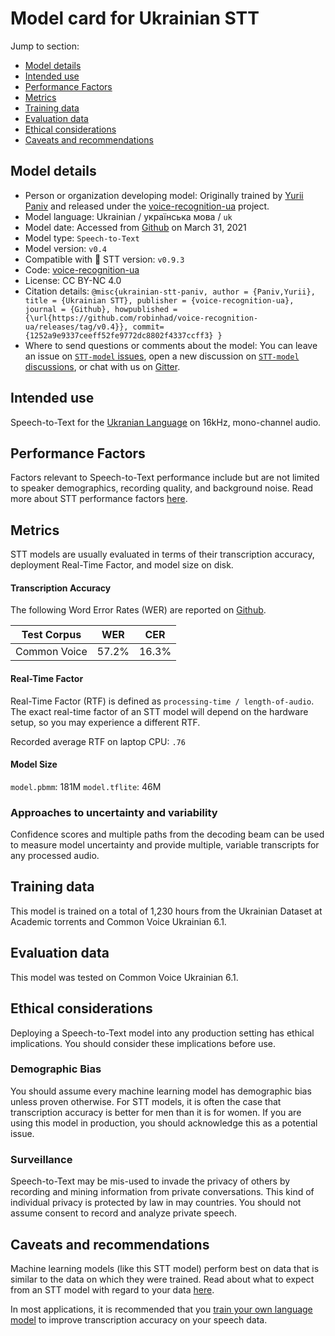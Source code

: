 # Model card for Ukrainian STT

Jump to section:

- [Model details](#model-details)
- [Intended use](#intended-use)
- [Performance Factors](#performance-factors)
- [Metrics](#metrics)
- [Training data](#training-data)
- [Evaluation data](#evaluation-data)
- [Ethical considerations](#ethical-considerations)
- [Caveats and recommendations](#caveats-and-recommendations)

## Model details

- Person or organization developing model: Originally trained by [Yurii Paniv](https://github.com/robinhad) and released under the [voice-recognition-ua](https://github.com/robinhad/voice-recognition-ua) project.
- Model language: Ukrainian / українська мова / `uk`
- Model date: Accessed from [Github](https://github.com/robinhad/voice-recognition-ua/releases/tag/v0.4) on March 31, 2021
- Model type: `Speech-to-Text`
- Model version: `v0.4`
- Compatible with 🐸 STT version: `v0.9.3`
- Code: [voice-recognition-ua](https://github.com/robinhad/voice-recognition-ua)
- License: CC BY-NC 4.0
- Citation details: `@misc{ukrainian-stt-paniv,
author = {Paniv,Yurii},
title = {Ukrainian STT},
publisher = {voice-recognition-ua},
journal = {Github},
howpublished = {\url{https://github.com/robinhad/voice-recognition-ua/releases/tag/v0.4}},
commit={1252a9e9337ceeff52fe9772dc8802f4337ccff3}
}`
- Where to send questions or comments about the model: You can leave an issue on [`STT-model` issues](https://github.com/coqui-ai/STT-models/issues), open a new discussion on [`STT-model` discussions](https://github.com/coqui-ai/STT-models/discussions), or chat with us on [Gitter](https://gitter.im/coqui-ai/).

## Intended use

Speech-to-Text for the [Ukranian Language](https://en.wikipedia.org/wiki/Ukrainian_language) on 16kHz, mono-channel audio.

## Performance Factors

Factors relevant to Speech-to-Text performance include but are not limited to speaker demographics, recording quality, and background noise. Read more about STT performance factors [here](https://stt.readthedocs.io/en/latest/DEPLOYMENT.html#how-will-a-model-perform-on-my-data).

## Metrics

STT models are usually evaluated in terms of their transcription accuracy, deployment Real-Time Factor, and model size on disk.

#### Transcription Accuracy

The following Word Error Rates (WER) are reported on [Github](https://github.com/robinhad/voice-recognition-ua/releases/tag/v0.4).

|Test Corpus|WER|CER|
|-----------|---|---|
|Common Voice|57.2\%|16.3\%|
	
#### Real-Time Factor

Real-Time Factor (RTF) is defined as `processing-time / length-of-audio`. The exact real-time factor of an STT model will depend on the hardware setup, so you may experience a different RTF.

Recorded average RTF on laptop CPU: `.76`

#### Model Size

`model.pbmm`: 181M
`model.tflite`: 46M

### Approaches to uncertainty and variability

Confidence scores and multiple paths from the decoding beam can be used to measure model uncertainty and provide multiple, variable transcripts for any processed audio.

## Training data

This model is trained on a total of 1,230 hours from the Ukrainian Dataset at Academic torrents and Common Voice Ukrainian 6.1.

## Evaluation data

This model was tested on Common Voice Ukrainian 6.1.

## Ethical considerations

Deploying a Speech-to-Text model into any production setting has ethical implications. You should consider these implications before use.

### Demographic Bias

You should assume every machine learning model has demographic bias unless proven otherwise. For STT models, it is often the case that transcription accuracy is better for men than it is for women. If you are using this model in production, you should acknowledge this as a potential issue.

### Surveillance

Speech-to-Text may be mis-used to invade the privacy of others by recording and mining information from private conversations. This kind of individual privacy is protected by law in may countries. You should not assume consent to record and analyze private speech.

## Caveats and recommendations

Machine learning models (like this STT model) perform best on data that is similar to the data on which they were trained. Read about what to expect from an STT model with regard to your data [here](https://stt.readthedocs.io/en/latest/DEPLOYMENT.html#how-will-a-model-perform-on-my-data). 

In most applications, it is recommended that you [train your own language model](https://stt.readthedocs.io/en/latest/LANGUAGE_MODEL.html) to improve transcription accuracy on your speech data.
